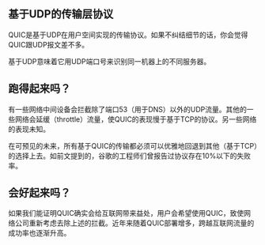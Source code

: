 ## 基于UDP的传输层协议

QUIC是基于UDP在用户空间实现的传输协议。如果不纠结细节的话，你会觉得QUIC跟UDP报文差不多。

基于UDP意味着它用UDP端口号来识别同一机器上的不同服务器。

## 跑得起来吗？

有一些网络中间设备会拦截除了端口53（用于DNS）以外的UDP流量。其他的一些网络会延缓（throttle）流量，使QUIC的表现慢于基于TCP的协议。另一些网络的表现未知。

在可预见的未来，所有基于QUIC的传输都必须可以优雅地回退到其他（基于TCP）的选择上去。如前文提到的，谷歌的工程师们曾报告过协议存在10%以下的失败率。

## 会好起来吗？

如果我们能证明QUIC确实会给互联网带来益处，用户会希望使用QUIC，致使网络公司重新考虑去除上述的拦截。近年来随着QUIC部署增多，跨越互联网流量的成功率也逐渐升高。
